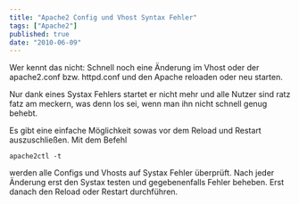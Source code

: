 ```yaml
---
title: "Apache2 Config und Vhost Syntax Fehler"
tags: ["Apache2"]
published: true
date: "2010-06-09"
---
```


Wer kennt das nicht: Schnell noch eine Änderung im Vhost oder der apache2.conf bzw. httpd.conf und den Apache reloaden oder neu starten.

Nur dank eines Systax Fehlers startet er nicht mehr und alle Nutzer sind ratz fatz am meckern, was denn los sei, wenn man ihn nicht schnell genug behebt.

Es gibt eine einfache Möglichkeit sowas vor dem Reload und Restart auszuschließen. Mit dem Befehl

```
apache2ctl -t
```

werden alle Configs und Vhosts auf Systax Fehler überprüft. Nach jeder Änderung erst den Systax testen und gegebenenfalls Fehler beheben. Erst danach den Reload oder Restart durchführen.

